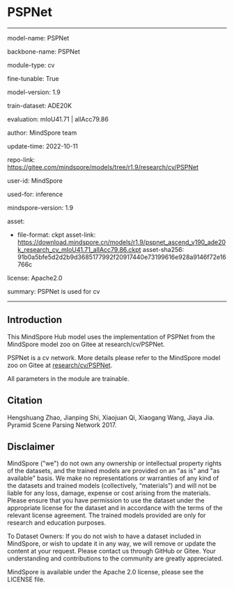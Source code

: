 # PSPNet

---

model-name: PSPNet

backbone-name: PSPNet

module-type: cv

fine-tunable: True

model-version: 1.9

train-dataset: ADE20K

evaluation: mIoU41.71 | allAcc79.86

author: MindSpore team

update-time: 2022-10-11

repo-link: <https://gitee.com/mindspore/models/tree/r1.9/research/cv/PSPNet>

user-id: MindSpore

used-for: inference

mindspore-version: 1.9

asset:

-
    file-format: ckpt
    asset-link: <https://download.mindspore.cn/models/r1.9/pspnet_ascend_v190_ade20k_research_cv_mIoU41.71_allAcc79.86.ckpt>
    asset-sha256: 91b0a5bfe5d2d2b9d3685177992f20917440e73199616e928a9146f72e16766c

license: Apache2.0

summary: PSPNet is used for cv

---

## Introduction

This MindSpore Hub model uses the implementation of PSPNet from the MindSpore model zoo on Gitee at research/cv/PSPNet.

PSPNet is a cv network. More details please refer to the MindSpore model zoo on Gitee at [research/cv/PSPNet](https://gitee.com/mindspore/models/blob/r1.9/research/cv/PSPNet/README.md).

All parameters in the module are trainable.

## Citation

Hengshuang Zhao, Jianping Shi, Xiaojuan Qi, Xiaogang Wang, Jiaya Jia. Pyramid Scene Parsing Network 2017.

## Disclaimer

MindSpore ("we") do not own any ownership or intellectual property rights of the datasets, and the trained models are provided on an "as is" and "as available" basis. We make no representations or warranties of any kind of the datasets and trained models (collectively, “materials”) and will not be liable for any loss, damage, expense or cost arising from the materials. Please ensure that you have permission to use the dataset under the appropriate license for the dataset and in accordance with the terms of the relevant license agreement. The trained models provided are only for research and education purposes.

To Dataset Owners: If you do not wish to have a dataset included in MindSpore, or wish to update it in any way, we will remove or update the content at your request. Please contact us through GitHub or Gitee. Your understanding and contributions to the community are greatly appreciated.

MindSpore is available under the Apache 2.0 license, please see the LICENSE file.
